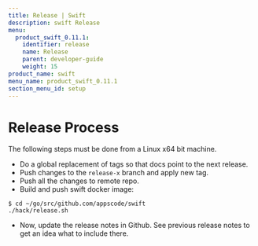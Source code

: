 ```yaml
---
title: Release | Swift
description: swift Release
menu:
  product_swift_0.11.1:
    identifier: release
    name: Release
    parent: developer-guide
    weight: 15
product_name: swift
menu_name: product_swift_0.11.1
section_menu_id: setup
---
```


# Release Process

The following steps must be done from a Linux x64 bit machine.

- Do a global replacement of tags so that docs point to the next release.
- Push changes to the `release-x` branch and apply new tag.
- Push all the changes to remote repo.
- Build and push swift docker image:

```console
$ cd ~/go/src/github.com/appscode/swift
./hack/release.sh
```

- Now, update the release notes in Github. See previous release notes to get an idea what to include there.
